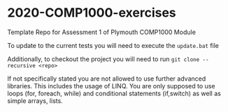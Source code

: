 # 2020-COMP1000-exercises
Template Repo for Assessment 1 of Plymouth COMP1000 Module

To update to the current tests you will need to execute the `update.bat` file

Additionally, to checkout the project you will need to run `git clone --recursive <repo>`

If not specifically stated you are not allowed to use further advanced libraries. This includes the usage of LINQ.
You are only supposed to use loops (for, foreach, while) and conditional statements (if,switch) as well as simple arrays, lists.
